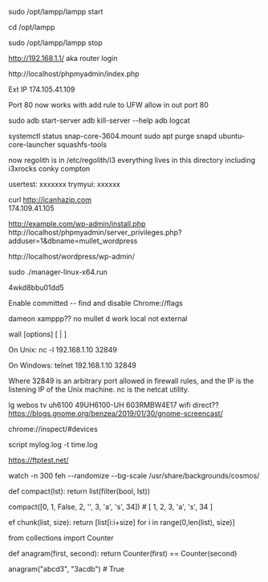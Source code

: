 sudo /opt/lampp/lampp start

cd /opt/lampp

sudo /opt/lampp/lampp stop

http://192.168.1.1/  aka router login

http://localhost/phpmyadmin/index.php

Ext IP 174.105.41.109

Port 80 now works with add rule to UFW allow in out port 80


sudo adb start-server 
adb kill-server
--help
adb logcat

systemctl status snap-core-3604.mount
sudo apt purge snapd ubuntu-core-launcher squashfs-tools

now regolith is in /etc/regolith/i3 everything lives in this directory
including i3xrocks
conky
compton

usertest: xxxxxxx
trymyui: xxxxxx

curl http://icanhazip.com                                                     
174.109.41.105

http://example.com/wp-admin/install.php
http://localhost/phpmyadmin/server_privileges.php?adduser=1&dbname=mullet_wordpress

http://localhost/wordpress/wp-admin/

sudo ./manager-linux-x64.run  

4wkd8bbu01dd5

Enable committed  -- find and disable
Chrome://flags

dameon xamppp?? no mullet d work local not external

wall [options] [<file> | <message>]

On Unix: nc -l 192.168.1.10 32849

On Windows: telnet 192.168.1.10 32849

Where 32849 is an arbitrary port allowed in firewall rules, and the IP is the listening IP of the Unix machine. nc is the netcat utility.

 lg webos tv uh6100
 49UH6100-UH
 603RMBW4E17
 wifi direct??
 https://blogs.gnome.org/benzea/2019/01/30/gnome-screencast/

 chrome://inspect/#devices

 script mylog.log -t time.log

 https://ftptest.net/

 watch -n 300 feh --randomize --bg-scale /usr/share/backgrounds/cosmos/ 

 def compact(lst):
    return list(filter(bool, lst))
  
  
compact([0, 1, False, 2, '', 3, 'a', 's', 34]) # [ 1, 2, 3, 'a', 's', 34 ]

ef chunk(list, size):
    return [list[i:i+size] for i in range(0,len(list), size)]

from collections import Counter

def anagram(first, second):
    return Counter(first) == Counter(second)


anagram("abcd3", "3acdb") # True

